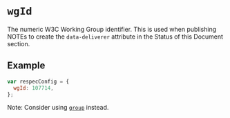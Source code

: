 # `wgId`

The numeric W3C Working Group identifier. This is used when publishing NOTEs to create the `data-deliverer` attribute in the Status of this Document section.

## Example

```js "example": "Specify W3C group ID."
var respecConfig = {
  wgId: 107714,
};
```

Note: Consider using [`group`](group) instead.
